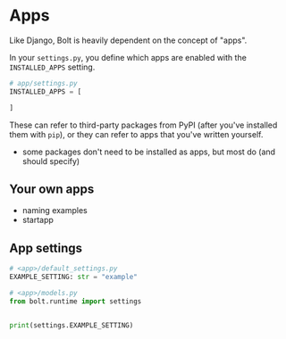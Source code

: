 # Apps

Like Django, Bolt is heavily dependent on the concept of "apps".

In your `settings.py`, you define which apps are enabled with the `INSTALLED_APPS` setting.

```python
# app/settings.py
INSTALLED_APPS = [

]
```

These can refer to third-party packages from PyPI (after you've installed them with `pip`),
or they can refer to apps that you've written yourself.

- some packages don't need to be installed as apps, but most do (and should specify)


## Your own apps

- naming examples
- startapp


## App settings

```python
# <app>/default_settings.py
EXAMPLE_SETTING: str = "example"
```

```python
# <app>/models.py
from bolt.runtime import settings


print(settings.EXAMPLE_SETTING)
```
